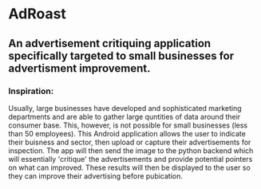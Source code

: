 # AdRoast
## An advertisement critiquing application specifically targeted to small businesses for advertisment improvement. 

### Inspiration:
Usually, large businesses have developed and sophisticated marketing departments and are able to gather large quntities of data around their consumer base. This, however, is not possible for small businesses (less than 50 employees). This Android application allows the user to indicate their buisness and sector, then upload or capture their advertisements for inspection. The app will then send the image to the python backend which will essentially 'critique' the advertisements and provide potential pointers on what can improved. These results will then be displayed to the user so they can improve their advertising before pubication.

